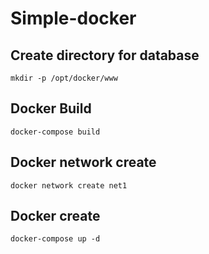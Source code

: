 # Simple-docker


## Create directory for database 
```
mkdir -p /opt/docker/www
```

## Docker Build
```
docker-compose build 
```

## Docker network create
```
docker network create net1
```

## Docker create
```
docker-compose up -d
```
